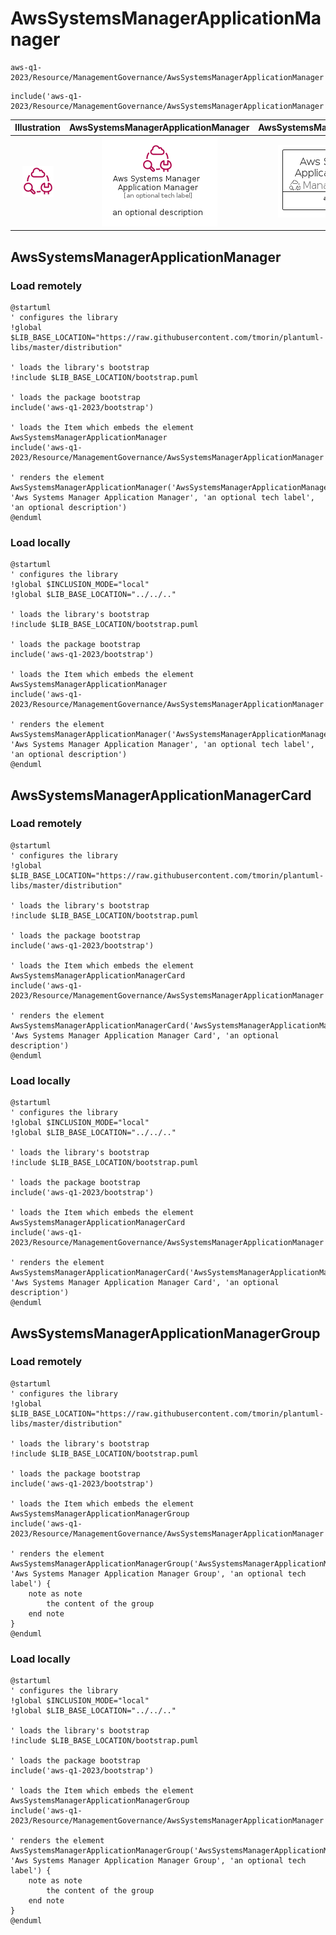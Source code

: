 # AwsSystemsManagerApplicationManager


```text
aws-q1-2023/Resource/ManagementGovernance/AwsSystemsManagerApplicationManager
```

```text
include('aws-q1-2023/Resource/ManagementGovernance/AwsSystemsManagerApplicationManager')
```



| Illustration | AwsSystemsManagerApplicationManager | AwsSystemsManagerApplicationManagerCard | AwsSystemsManagerApplicationManagerGroup |
| :---: | :---: | :---: | :---: |
| ![illustration for Illustration](../../../aws-q1-2023/Resource/ManagementGovernance/AwsSystemsManagerApplicationManager.png) | ![illustration for AwsSystemsManagerApplicationManager](../../../aws-q1-2023/Resource/ManagementGovernance/AwsSystemsManagerApplicationManager.Local.png) | ![illustration for AwsSystemsManagerApplicationManagerCard](../../../aws-q1-2023/Resource/ManagementGovernance/AwsSystemsManagerApplicationManagerCard.Local.png) | ![illustration for AwsSystemsManagerApplicationManagerGroup](../../../aws-q1-2023/Resource/ManagementGovernance/AwsSystemsManagerApplicationManagerGroup.Local.png) |




## AwsSystemsManagerApplicationManager

### Load remotely
```plantuml
@startuml
' configures the library
!global $LIB_BASE_LOCATION="https://raw.githubusercontent.com/tmorin/plantuml-libs/master/distribution"

' loads the library's bootstrap
!include $LIB_BASE_LOCATION/bootstrap.puml

' loads the package bootstrap
include('aws-q1-2023/bootstrap')

' loads the Item which embeds the element AwsSystemsManagerApplicationManager
include('aws-q1-2023/Resource/ManagementGovernance/AwsSystemsManagerApplicationManager')

' renders the element
AwsSystemsManagerApplicationManager('AwsSystemsManagerApplicationManager', 'Aws Systems Manager Application Manager', 'an optional tech label', 'an optional description')
@enduml
```

### Load locally
```plantuml
@startuml
' configures the library
!global $INCLUSION_MODE="local"
!global $LIB_BASE_LOCATION="../../.."

' loads the library's bootstrap
!include $LIB_BASE_LOCATION/bootstrap.puml

' loads the package bootstrap
include('aws-q1-2023/bootstrap')

' loads the Item which embeds the element AwsSystemsManagerApplicationManager
include('aws-q1-2023/Resource/ManagementGovernance/AwsSystemsManagerApplicationManager')

' renders the element
AwsSystemsManagerApplicationManager('AwsSystemsManagerApplicationManager', 'Aws Systems Manager Application Manager', 'an optional tech label', 'an optional description')
@enduml
```

## AwsSystemsManagerApplicationManagerCard

### Load remotely
```plantuml
@startuml
' configures the library
!global $LIB_BASE_LOCATION="https://raw.githubusercontent.com/tmorin/plantuml-libs/master/distribution"

' loads the library's bootstrap
!include $LIB_BASE_LOCATION/bootstrap.puml

' loads the package bootstrap
include('aws-q1-2023/bootstrap')

' loads the Item which embeds the element AwsSystemsManagerApplicationManagerCard
include('aws-q1-2023/Resource/ManagementGovernance/AwsSystemsManagerApplicationManager')

' renders the element
AwsSystemsManagerApplicationManagerCard('AwsSystemsManagerApplicationManagerCard', 'Aws Systems Manager Application Manager Card', 'an optional description')
@enduml
```

### Load locally
```plantuml
@startuml
' configures the library
!global $INCLUSION_MODE="local"
!global $LIB_BASE_LOCATION="../../.."

' loads the library's bootstrap
!include $LIB_BASE_LOCATION/bootstrap.puml

' loads the package bootstrap
include('aws-q1-2023/bootstrap')

' loads the Item which embeds the element AwsSystemsManagerApplicationManagerCard
include('aws-q1-2023/Resource/ManagementGovernance/AwsSystemsManagerApplicationManager')

' renders the element
AwsSystemsManagerApplicationManagerCard('AwsSystemsManagerApplicationManagerCard', 'Aws Systems Manager Application Manager Card', 'an optional description')
@enduml
```

## AwsSystemsManagerApplicationManagerGroup

### Load remotely
```plantuml
@startuml
' configures the library
!global $LIB_BASE_LOCATION="https://raw.githubusercontent.com/tmorin/plantuml-libs/master/distribution"

' loads the library's bootstrap
!include $LIB_BASE_LOCATION/bootstrap.puml

' loads the package bootstrap
include('aws-q1-2023/bootstrap')

' loads the Item which embeds the element AwsSystemsManagerApplicationManagerGroup
include('aws-q1-2023/Resource/ManagementGovernance/AwsSystemsManagerApplicationManager')

' renders the element
AwsSystemsManagerApplicationManagerGroup('AwsSystemsManagerApplicationManagerGroup', 'Aws Systems Manager Application Manager Group', 'an optional tech label') {
    note as note
        the content of the group
    end note
}
@enduml
```

### Load locally
```plantuml
@startuml
' configures the library
!global $INCLUSION_MODE="local"
!global $LIB_BASE_LOCATION="../../.."

' loads the library's bootstrap
!include $LIB_BASE_LOCATION/bootstrap.puml

' loads the package bootstrap
include('aws-q1-2023/bootstrap')

' loads the Item which embeds the element AwsSystemsManagerApplicationManagerGroup
include('aws-q1-2023/Resource/ManagementGovernance/AwsSystemsManagerApplicationManager')

' renders the element
AwsSystemsManagerApplicationManagerGroup('AwsSystemsManagerApplicationManagerGroup', 'Aws Systems Manager Application Manager Group', 'an optional tech label') {
    note as note
        the content of the group
    end note
}
@enduml
```

